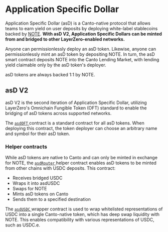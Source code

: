 # Application Specific Dollar

Application Specific Dollar (asD) is a Canto-native protocol that allows teams to earn yield on user deposits by deploying white-label stablecoins backed by [NOTE](https://docs.canto.io/free-public-infrastructure-fpi/note). **With asD V2, Application Specific Dollars can be minted from and bridged to other LayerZero-enabled networks.**

Anyone can permissionlessly deploy an asD token. Likewise, anyone can permissionlessly mint an asD token by depositing NOTE. In turn, the asD smart contract deposits NOTE into the Canto Lending Market, with lending yield claimable only by the asD token's deployer.

asD tokens are always backed 1:1 by NOTE.

## asD V2

asD V2 is the second iteration of Application Specific Dollar, utilizing LayerZero's Omnichain Fungible Token (OFT) standard to enable the bridging of asD tokens across supported networks.

The [`asdOFT` ](https://github.com/Plex-Engineer/ASD-V2/blob/main/contracts/asd/asdOFT.sol)contract is a standard contract for all asD tokens. When deploying this contract, the token deployer can choose an arbitrary name and symbol for their asD token.

### Helper contracts

While asD tokens are native to Canto and can only be minted in exchange for NOTE, the [`asdRouter` ](https://github.com/Plex-Engineer/ASD-V2/blob/main/contracts/asd/asdRouter.sol)helper contract enables asD tokens to be minted from other chains with USDC deposits. This contract:

* Receives bridged USDC
* Wraps it into asdUSDC
* Swaps for NOTE
* Mints asD tokens on Canto
* Sends them to a specified destination

The [`asdUSDC` ](https://github.com/Plex-Engineer/ASD-V2/blob/main/contracts/asd/asdUSDC.sol)wrapper contract is used to wrap whitelisted representations of USDC into a single Canto-native token, which has deep swap liquidity with NOTE. This enables compatibility with various representations of USDC, such as USDC.e.
